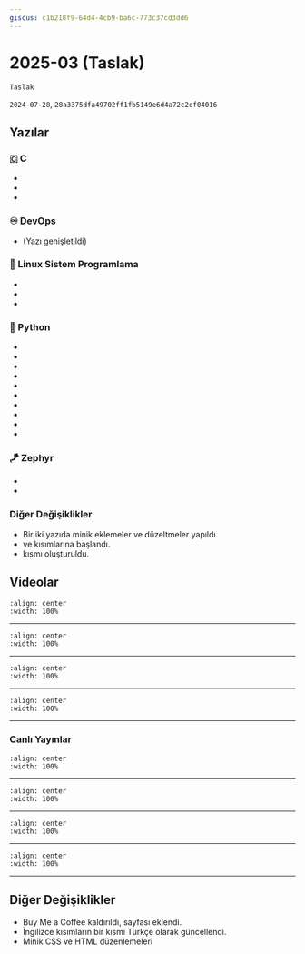 ```yaml
---
giscus: c1b218f9-64d4-4cb9-ba6c-773c37cd3dd6
---
```


# 2025-03 (Taslak)

```{todo}
Taslak
```

`2024-07-28`, `28a3375dfa49702ff1fb5149e6d4a72c2cf04016`

## Yazılar

### 🇨 C

- [](../c/derleme.md)
- [](../c/character-set.md)
- [](../c/cevirim-asamalari.md)

### ♾️ DevOps

- [](../devops/tool/asciinema.md) (Yazı genişletildi)

### 🐧 Linux Sistem Programlama

- [](../sys/zaman-paylasimli-calisma.md)
- [](../sys/sayfalama.md)
- [](../sys/sanal-bellek.md)

### 🐍 Python

- [](../python/merhaba.md)
- [](../python/temel-kavramlar.md)
- [](../python/basliyoruz.md)
- [](../python/token-keyword-expression-white-space.md)
- [](../python/temel-veri-turleri.md)
- [](../python/sabitlerin-turleri.md)
- [](../python/yorum-etkisiz-kod.md)
- [](../python/degisken-isimlendirme.md)
- [](../python/degiskenler-nesneler.md)
- [](../python/immutable-mutable)

### 🪁 Zephyr

- [](../zephyr/giris.md)
- [](../zephyr/zephyr-kullanmali-miyim.md)

### Diğer Değişiklikler

- Bir iki yazıda minik eklemeler ve düzeltmeler yapıldı.
- [](../cpp/index.md) ve [](../python/index.md) kısımlarına başlandı.
- [](../video/index.md) kısmı oluşturuldu.

## Videolar

```{youtube} dKrrejX6Y0U
:align: center
:width: 100%
```

---

```{youtube} ZfILlT64EFA
:align: center
:width: 100%
```

---

```{youtube} mIzPfenZWvo
:align: center
:width: 100%
```

---

```{youtube} 6U1jNb_Y8E4
:align: center
:width: 100%
```

---

### Canlı Yayınlar

```{youtube} TDXQSCiFL5w
:align: center
:width: 100%
```

---

```{youtube} ZMXVKpReEg8
:align: center
:width: 100%
```

---

```{youtube} gAwohUvvCcU
:align: center
:width: 100%
```

---

```{youtube} b8S4bKZV5Ao
:align: center
:width: 100%
```

---

## Diğer Değişiklikler

- Buy Me a Coffee kaldırıldı, [](../misc/support.md) sayfası eklendi.
- İngilizce kısımların bir kısmı Türkçe olarak güncellendi.
- Minik CSS ve HTML düzenlemeleri
